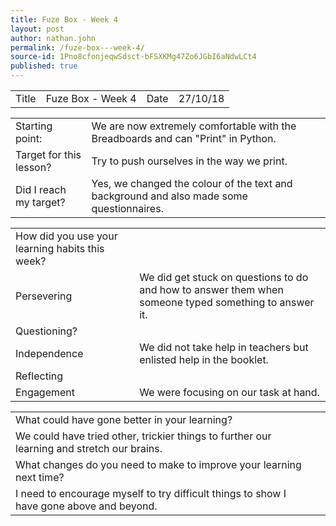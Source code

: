 ```yaml
---
title: Fuze Box - Week 4
layout: post
author: nathan.john
permalink: /fuze-box---week-4/
source-id: 1Pno8cfonjeqwSdsct-bFSXKMg47Zo6JGbI6aNdwLCt4
published: true
---
```

<table>
  <tr>
    <td>Title</td>
    <td>Fuze Box - Week 4</td>
    <td>Date</td>
    <td>27/10/18</td>
  </tr>
</table>


<table>
  <tr>
    <td>Starting point:</td>
    <td>We are now extremely comfortable with the Breadboards and can "Print" in Python.</td>
  </tr>
  <tr>
    <td>Target for this lesson?</td>
    <td>Try to push ourselves in the way we print.</td>
  </tr>
  <tr>
    <td>Did I reach my target? </td>
    <td>Yes, we changed the colour of the text and background and also made some questionnaires.</td>
  </tr>
</table>


<table>
  <tr>
    <td>How did you use your learning habits this week?</td>
    <td></td>
  </tr>
  <tr>
    <td>Persevering</td>
    <td>We did get stuck on questions to do and how to answer them when someone typed something to answer it.</td>
  </tr>
  <tr>
    <td>Questioning?</td>
    <td></td>
  </tr>
  <tr>
    <td>Independence</td>
    <td>We did not take help in teachers but enlisted help in the booklet.</td>
  </tr>
  <tr>
    <td>Reflecting</td>
    <td></td>
  </tr>
  <tr>
    <td>Engagement</td>
    <td>We were focusing on our task at hand.</td>
  </tr>
</table>


<table>
  <tr>
    <td>What could have gone better in your learning?</td>
    <td></td>
  </tr>
  <tr>
    <td>We could have tried other, trickier things to further our learning and stretch our brains.</td>
    <td></td>
  </tr>
  <tr>
    <td>What changes do you need to make to improve your learning next time?</td>
    <td></td>
  </tr>
  <tr>
    <td>I need to encourage myself to try difficult things to show I have gone above and beyond.</td>
    <td></td>
  </tr>
</table>


